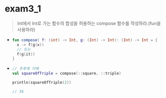 exam3_1
===
> Int에서 Int로 가는 함수의 합성을 허용하는 compose 함수를 작성하라.(fun을 사용하라)
* ```kotlin
  fun compose( f: (int) -> Int, g: (Int) -> Int): (Int) -> Int = {
    x -> f(g(x))
    // 또는
    f(g(it))
  }
* ```kotlin
  // 추후에 이해 
  val squareOfTriple = compose(::square, ::triple)
  
  println(squareOfTriple(2))
  
  // 36
